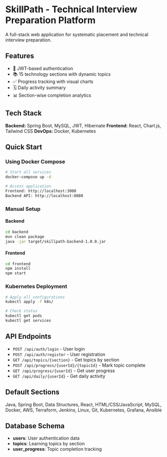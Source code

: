# SkillPath - Technical Interview Preparation Platform

A full-stack web application for systematic placement and technical interview preparation.

## Features

- 🔐 JWT-based authentication
- 📚 15 technology sections with dynamic topics
- ✅ Progress tracking with visual charts
- 🗓️ Daily activity summary
- 📊 Section-wise completion analytics

## Tech Stack

**Backend:** Spring Boot, MySQL, JWT, Hibernate
**Frontend:** React, Chart.js, Tailwind CSS
**DevOps:** Docker, Kubernetes

## Quick Start

### Using Docker Compose
```bash
# Start all services
docker-compose up -d

# Access application
Frontend: http://localhost:3000
Backend API: http://localhost:8080
```

### Manual Setup

#### Backend
```bash
cd backend
mvn clean package
java -jar target/skillpath-backend-1.0.0.jar
```

#### Frontend
```bash
cd frontend
npm install
npm start
```

### Kubernetes Deployment
```bash
# Apply all configurations
kubectl apply -f k8s/

# Check status
kubectl get pods
kubectl get services
```

## API Endpoints

- `POST /api/auth/login` - User login
- `POST /api/auth/register` - User registration
- `GET /api/topics/{section}` - Get topics by section
- `POST /api/progress/{userId}/{topicId}` - Mark topic complete
- `GET /api/progress/{userId}` - Get user progress
- `GET /api/daily/{userId}` - Get daily activity

## Default Sections

Java, Spring Boot, Data Structures, React, HTML/CSS/JavaScript, MySQL, Docker, AWS, Terraform, Jenkins, Linux, Git, Kubernetes, Grafana, Ansible

## Database Schema

- **users**: User authentication data
- **topics**: Learning topics by section
- **user_progress**: Topic completion tracking